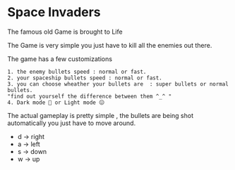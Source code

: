 # Space Invaders
The famous old Game is brought to Life

The Game is very simple you just have to kill all the enemies out there.

The game has a few customizations 

    1. the enemy bullets speed : normal or fast. 
    2. your spaceship bullets speed : normal or fast.
    3. you can choose wheather your bullets are  : super bullets or normal bullets.
    "find out yourself the difference between them ^_^ "
    4. Dark mode 🥰 or Light mode 😖

The actual gameplay is pretty simple , the bullets are being shot automatically you just have to move around. 

* d -> right
* a -> left 
* s -> down 
* w -> up 
